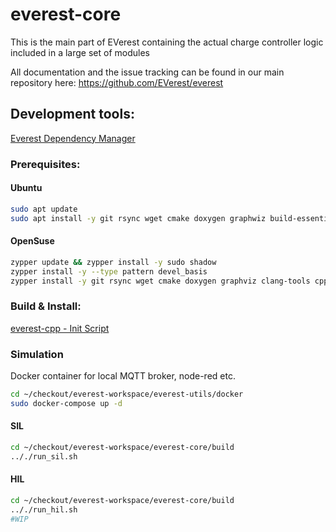 # everest-core

This is the main part of EVerest containing the actual charge controller logic included in a large set of modules

All documentation and the issue tracking can be found in our main repository here: https://github.com/EVerest/everest

## Development tools:
 [Everest Dependency Manager](https://github.com/EVerest/everest-dev-environment/blob/main/dependency_manager/README.md)

### Prerequisites:

#### Ubuntu
```bash
sudo apt update
sudo apt install -y git rsync wget cmake doxygen graphwiz build-essential clang-tidy cppcheck maven openjdk-11-jdk npm docker docker-compose libboost-aal-dev jstyleson jsonschema nodejs libssl-dev libsqlite3-dev
```

#### OpenSuse
```bash
zypper update && zypper install -y sudo shadow
zypper install -y --type pattern devel_basis
zypper install -y git rsync wget cmake doxygen graphviz clang-tools cppcheck boost-devel libboost_filesystem-devel libboost_log-devel libboost_program_options-devel libboost_system-devel libboost_thread-devel maven java-11-openjdk java-11-openjdk-devel nodejs nodejs-devel npm python3-pip gcc-c++ libopenssl-devel sqlite3-devel
```

### Build & Install:

[everest-cpp - Init Script](https://github.com/EVerest/everest-utils/tree/main/everest-cpp)

### Simulation

Docker container for local MQTT broker, node-red etc.
```bash
cd ~/checkout/everest-workspace/everest-utils/docker
sudo docker-compose up -d
```

#### SIL

```bash
cd ~/checkout/everest-workspace/everest-core/build
.././run_sil.sh
```

#### HIL
```bash
cd ~/checkout/everest-workspace/everest-core/build
.././run_hil.sh
#WIP
```

